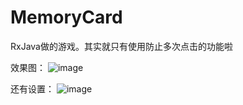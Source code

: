 # MemoryCard


RxJava做的游戏。其实就只有使用防止多次点击的功能啦

效果图：
![image](http://img.blog.csdn.net/20151117092534881?watermark/2/text/aHR0cDovL2Jsb2cuY3Nkbi5uZXQv/font/5a6L5L2T/fontsize/400/fill/I0JBQkFCMA==/dissolve/70/gravity/Center)


还有设置：
![image](http://img.blog.csdn.net/20151117092636299?watermark/2/text/aHR0cDovL2Jsb2cuY3Nkbi5uZXQv/font/5a6L5L2T/fontsize/400/fill/I0JBQkFCMA==/dissolve/70/gravity/Center)
